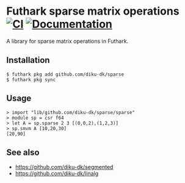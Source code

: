 # Futhark sparse matrix operations [![CI](https://github.com/diku-dk/sparse/workflows/CI/badge.svg)](https://github.com/diku-dk/sparse/actions) [![Documentation](https://futhark-lang.org/pkgs/github.com/diku-dk/sparse/status.svg)](https://futhark-lang.org/pkgs/github.com/diku-dk/sparse/latest/)

A library for sparse matrix operations in Futhark.

## Installation

```
$ futhark pkg add github.com/diku-dk/sparse
$ futhark pkg sync
```

## Usage

```
> import "lib/github.com/diku-dk/sparse/sparse"
> module sp = csr f64
> let A = sp.sparse 2 3 [(0,0,2),(1,2,3)]
> sp.smvm A [10,20,30]
[20,90]
```

## See also

* https://github.com/diku-dk/segmented
* https://github.com/diku-dk/linalg
